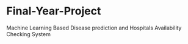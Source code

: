 # Final-Year-Project
Machine Learning Based Disease prediction and Hospitals Availability Checking System
